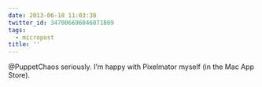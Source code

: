 ```yaml
---
date: 2013-06-18 11:03:38
twitter_id: 347006696046071809
tags:
  - micropost
title: ''
---
```


@PuppetChaos seriously. I’m happy with Pixelmator myself (in the Mac App Store).
